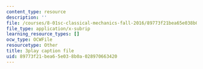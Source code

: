 ```yaml
---
content_type: resource
description: ''
file: /courses/8-01sc-classical-mechanics-fall-2016/89773f21bea65e038b0a028970663420_z0xyQKalezI.vtt
file_type: application/x-subrip
learning_resource_types: []
ocw_type: OCWFile
resourcetype: Other
title: 3play caption file
uid: 89773f21-bea6-5e03-8b0a-028970663420
---
```


